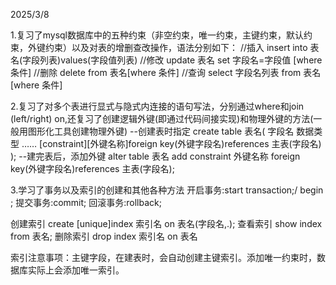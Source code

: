 2025/3/8

1.复习了mysql数据库中的五种约束（非空约束，唯一约束，主键约束，默认约束，外键约束）以及对表的增删查改操作，语法分别如下：
//插入
insert into 表名(字段列表)values(字段值列表)
//修改
update 表名 set 字段名=字段值 [where 条件]
//删除
delete from 表名[where 条件]
//查询
select 字段名列表 from 表名 [where 条件]

2.复习了对多个表进行显式与隐式内连接的语句写法，分别通过where和join (left/right) on,还复习了创建逻辑外键(即通过代码间接实现)和物理外键的方法(一般用图形化工具创建物理外键)
--创建表时指定
create table 表名(
  字段名 数据类型
  ……
  [constraint][外键名称]foreign key(外键字段名)references 主表(字段名)
);
--建完表后，添加外键
alter table 表名 add constraint 外键名称 foreign key(外键字段名)references 主表(字段名);

3.学习了事务以及索引的创建和其他各种方法
开启事务:start transaction;/ begin ;
提交事务:commit;
回滚事务:rollback;

创建索引
create [unique]index 索引名 on 表名(字段名,.);
查看索引
show index from 表名;
删除索引
drop index 索引名 on 表名

索引注意事项：主键字段，在建表时，会自动创建主键索引。添加唯一约束时，数据库实际上会添加唯一索引。
